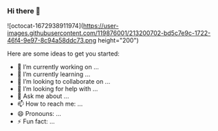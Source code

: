 ### Hi there 👋
![octocat-1672938911974](https://user-images.githubusercontent.com/119876001/213200702-bd5c7e9c-1722-46f4-9e97-8c94a58ddc73.png height="200")


Here are some ideas to get you started:

- 🔭 I’m currently working on ...
- 🌱 I’m currently learning ...
- 👯 I’m looking to collaborate on ...
- 🤔 I’m looking for help with ...
- 💬 Ask me about ...
- 📫 How to reach me: ...
- 😄 Pronouns: ...
- ⚡ Fun fact: ...

